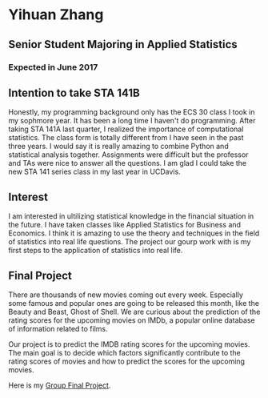# Yihuan Zhang
## Senior Student Majoring in Applied Statistics
### Expected in June 2017



## Intention to take STA 141B

Honestly, my programming background only has the ECS 30 class I took in my sophmore year. It has been a long time I haven't do programming. After taking STA 141A last quarter, I realized the importance of computational statistics. The class form is totally different from I have seen in the past three years. I would say it is really amazing to combine Python and statistical analysis together. Assignments were difficult but the professor and TAs were nice to answer all the questions. I am glad I could take the new STA 141 series class in my last year in UCDavis.


## Interest

I am interested in ultilizing statistical knowledge in the financial situation in the future. I have taken classes like Applied Statistics for Business and Economics. I think it is amazing to use the theory and techniques in the field of statistics into real life questions. The project our gourp work with is my first steps to the application of statistics into real life.

## Final Project

There are thousands of new movies coming out every week. Especially some famous and popular ones are going to be released this month, like the Beauty and Beast, Ghost of Shell. We are curious about the prediction of the rating scores for the upcoming movies on IMDb, a popular online database of information related to films.

Our project is to predict the IMDB rating scores for the upcoming movies. The main goal is to decide which factors significantly contribute to the rating scores of movies and how to predict the scores for the upcoming movies. 

Here is my [Group Final Project](https://github.com/ChrisJZK/STA-141B-Final-Project/blob/master/STA%20141B%20Final%20Project.ipynb).
